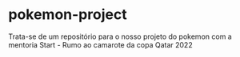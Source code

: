 # pokemon-project
Trata-se de um repositório para o nosso projeto do pokemon com a mentoria Start - Rumo ao camarote da copa Qatar 2022
